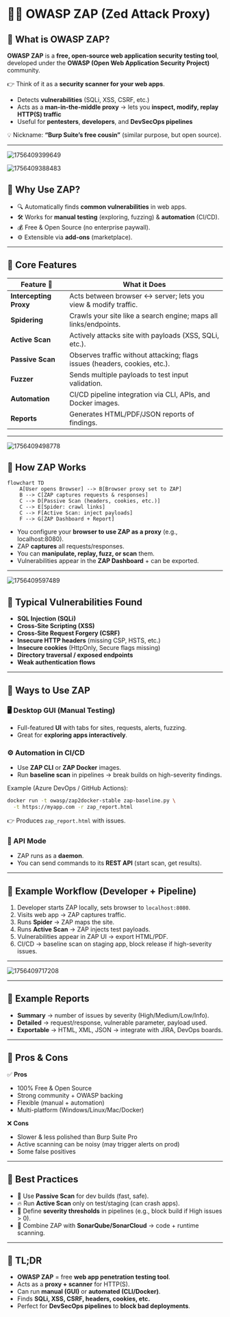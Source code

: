 # 🕵️‍♂️ **OWASP ZAP (Zed Attack Proxy)**

## 📌 **What is OWASP ZAP?**

**OWASP ZAP** is a **free, open-source web application security testing tool**, developed under the **OWASP (Open Web Application Security Project)** community.

👉 Think of it as a **security scanner for your web apps**.

- Detects **vulnerabilities** (SQLi, XSS, CSRF, etc.)
- Acts as a **man-in-the-middle proxy** → lets you **inspect, modify, replay HTTP(S) traffic**
- Useful for **pentesters**, **developers**, and **DevSecOps pipelines**

💡 Nickname: **“Burp Suite’s free cousin”** (similar purpose, but open source).

---

![1756409399649](image/7.owsap-zap/1756409399649.png)

![1756409388483](image/7.owsap-zap/1756409388483.png)

## 📌 **Why Use ZAP?**

- 🔍 Automatically finds **common vulnerabilities** in web apps.
- 🛠️ Works for **manual testing** (exploring, fuzzing) & **automation** (CI/CD).
- 💰 Free & Open Source (no enterprise paywall).
- ⚙️ Extensible via **add-ons** (marketplace).

---

## 📌 **Core Features**

| Feature 🚀             | What it Does                                                               |
| ---------------------- | -------------------------------------------------------------------------- |
| **Intercepting Proxy** | Acts between browser ↔ server; lets you view & modify traffic.             |
| **Spidering**          | Crawls your site like a search engine; maps all links/endpoints.           |
| **Active Scan**        | Actively attacks site with payloads (XSS, SQLi, etc.).                     |
| **Passive Scan**       | Observes traffic without attacking; flags issues (headers, cookies, etc.). |
| **Fuzzer**             | Sends multiple payloads to test input validation.                          |
| **Automation**         | CI/CD pipeline integration via CLI, APIs, and Docker images.               |
| **Reports**            | Generates HTML/PDF/JSON reports of findings.                               |

---

![1756409498778](image/7.owsap-zap/1756409498778.png)

## 📌 **How ZAP Works**

```mermaid
flowchart TD
    A[User opens Browser] --> B[Browser proxy set to ZAP]
    B --> C[ZAP captures requests & responses]
    C --> D[Passive Scan (headers, cookies, etc.)]
    C --> E[Spider: crawl links]
    C --> F[Active Scan: inject payloads]
    F --> G[ZAP Dashboard + Report]
```

- You configure your **browser to use ZAP as a proxy** (e.g., localhost:8080).
- ZAP **captures** all requests/responses.
- You can **manipulate, replay, fuzz, or scan** them.
- Vulnerabilities appear in the **ZAP Dashboard** + can be exported.

---

![1756409597489](image/7.owsap-zap/1756409597489.png)

## 📌 **Typical Vulnerabilities Found**

- **SQL Injection (SQLi)**
- **Cross-Site Scripting (XSS)**
- **Cross-Site Request Forgery (CSRF)**
- **Insecure HTTP headers** (missing CSP, HSTS, etc.)
- **Insecure cookies** (HttpOnly, Secure flags missing)
- **Directory traversal / exposed endpoints**
- **Weak authentication flows**

---

## 📌 **Ways to Use ZAP**

### 🖥️ Desktop GUI (Manual Testing)

- Full-featured **UI** with tabs for sites, requests, alerts, fuzzing.
- Great for **exploring apps interactively**.

### ⚙️ Automation in CI/CD

- Use **ZAP CLI** or **ZAP Docker** images.
- Run **baseline scan** in pipelines → break builds on high-severity findings.

Example (Azure DevOps / GitHub Actions):

```bash
docker run -t owasp/zap2docker-stable zap-baseline.py \
  -t https://myapp.com -r zap_report.html
```

👉 Produces `zap_report.html` with issues.

### 📡 API Mode

- ZAP runs as a **daemon**.
- You can send commands to its **REST API** (start scan, get results).

---

## 📌 **Example Workflow (Developer + Pipeline)**

1. Developer starts ZAP locally, sets browser to `localhost:8080`.
2. Visits web app → ZAP captures traffic.
3. Runs **Spider** → ZAP maps the site.
4. Runs **Active Scan** → ZAP injects test payloads.
5. Vulnerabilities appear in ZAP UI → export HTML/PDF.
6. CI/CD → baseline scan on staging app, block release if high-severity issues.

---

![1756409717208](image/7.owsap-zap/1756409717208.png)

---

## 📌 **Example Reports**

- **Summary** → number of issues by severity (High/Medium/Low/Info).
- **Detailed** → request/response, vulnerable parameter, payload used.
- **Exportable** → HTML, XML, JSON → integrate with JIRA, DevOps boards.

---

## 📌 **Pros & Cons**

✅ **Pros**

- 100% Free & Open Source
- Strong community + OWASP backing
- Flexible (manual + automation)
- Multi-platform (Windows/Linux/Mac/Docker)

❌ **Cons**

- Slower & less polished than Burp Suite Pro
- Active scanning can be noisy (may trigger alerts on prod)
- Some false positives

---

## 📌 **Best Practices**

- 🧪 Use **Passive Scan** for dev builds (fast, safe).
- 🔥 Run **Active Scan** only on test/staging (can crash apps).
- 🚦 Define **severity thresholds** in pipelines (e.g., block build if High issues > 0).
- 🔄 Combine ZAP with **SonarQube/SonarCloud** → code + runtime scanning.

---

## 🏁 **TL;DR**

- **OWASP ZAP** = free **web app penetration testing tool**.
- Acts as a **proxy + scanner** for HTTP(S).
- Can run **manual (GUI)** or **automated (CLI/Docker)**.
- Finds **SQLi, XSS, CSRF, headers, cookies, etc.**
- Perfect for **DevSecOps pipelines** to **block bad deployments**.
